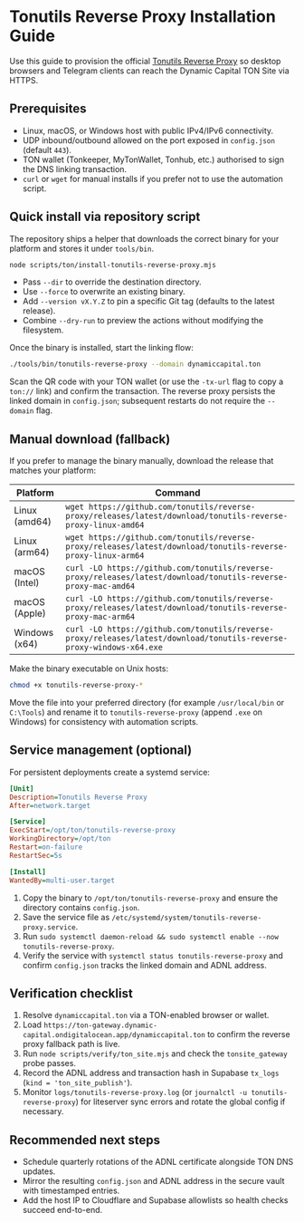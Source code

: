 # Tonutils Reverse Proxy Installation Guide

Use this guide to provision the official
[Tonutils Reverse Proxy](https://github.com/tonutils/reverse-proxy) so desktop
browsers and Telegram clients can reach the Dynamic Capital TON Site via HTTPS.

## Prerequisites

- Linux, macOS, or Windows host with public IPv4/IPv6 connectivity.
- UDP inbound/outbound allowed on the port exposed in `config.json` (default
  `443`).
- TON wallet (Tonkeeper, MyTonWallet, Tonhub, etc.) authorised to sign the DNS
  linking transaction.
- `curl` or `wget` for manual installs if you prefer not to use the automation
  script.

## Quick install via repository script

The repository ships a helper that downloads the correct binary for your
platform and stores it under `tools/bin`.

```bash
node scripts/ton/install-tonutils-reverse-proxy.mjs
```

- Pass `--dir` to override the destination directory.
- Use `--force` to overwrite an existing binary.
- Add `--version vX.Y.Z` to pin a specific Git tag (defaults to the latest
  release).
- Combine `--dry-run` to preview the actions without modifying the filesystem.

Once the binary is installed, start the linking flow:

```bash
./tools/bin/tonutils-reverse-proxy --domain dynamiccapital.ton
```

Scan the QR code with your TON wallet (or use the `-tx-url` flag to copy a
`ton://` link) and confirm the transaction. The reverse proxy persists the
linked domain in `config.json`; subsequent restarts do not require the
`--domain` flag.

## Manual download (fallback)

If you prefer to manage the binary manually, download the release that matches
your platform:

| Platform      | Command                                                                                                              |
| ------------- | -------------------------------------------------------------------------------------------------------------------- |
| Linux (amd64) | `wget https://github.com/tonutils/reverse-proxy/releases/latest/download/tonutils-reverse-proxy-linux-amd64`         |
| Linux (arm64) | `wget https://github.com/tonutils/reverse-proxy/releases/latest/download/tonutils-reverse-proxy-linux-arm64`         |
| macOS (Intel) | `curl -LO https://github.com/tonutils/reverse-proxy/releases/latest/download/tonutils-reverse-proxy-mac-amd64`       |
| macOS (Apple) | `curl -LO https://github.com/tonutils/reverse-proxy/releases/latest/download/tonutils-reverse-proxy-mac-arm64`       |
| Windows (x64) | `curl -LO https://github.com/tonutils/reverse-proxy/releases/latest/download/tonutils-reverse-proxy-windows-x64.exe` |

Make the binary executable on Unix hosts:

```bash
chmod +x tonutils-reverse-proxy-*
```

Move the file into your preferred directory (for example `/usr/local/bin` or
`C:\Tools`) and rename it to `tonutils-reverse-proxy` (append `.exe` on Windows)
for consistency with automation scripts.

## Service management (optional)

For persistent deployments create a systemd service:

```ini
[Unit]
Description=Tonutils Reverse Proxy
After=network.target

[Service]
ExecStart=/opt/ton/tonutils-reverse-proxy
WorkingDirectory=/opt/ton
Restart=on-failure
RestartSec=5s

[Install]
WantedBy=multi-user.target
```

1. Copy the binary to `/opt/ton/tonutils-reverse-proxy` and ensure the directory
   contains `config.json`.
2. Save the service file as
   `/etc/systemd/system/tonutils-reverse-proxy.service`.
3. Run
   `sudo systemctl daemon-reload && sudo systemctl enable --now tonutils-reverse-proxy`.
4. Verify the service with `systemctl status tonutils-reverse-proxy` and confirm
   `config.json` tracks the linked domain and ADNL address.

## Verification checklist

1. Resolve `dynamiccapital.ton` via a TON-enabled browser or wallet.
2. Load
   `https://ton-gateway.dynamic-capital.ondigitalocean.app/dynamiccapital.ton`
   to confirm the reverse proxy fallback path is live.
3. Run `node scripts/verify/ton_site.mjs` and check the `tonsite_gateway` probe
   passes.
4. Record the ADNL address and transaction hash in Supabase `tx_logs`
   (`kind = 'ton_site_publish'`).
5. Monitor `logs/tonutils-reverse-proxy.log` (or
   `journalctl -u tonutils-reverse-proxy`) for liteserver sync errors and rotate
   the global config if necessary.

## Recommended next steps

- Schedule quarterly rotations of the ADNL certificate alongside TON DNS
  updates.
- Mirror the resulting `config.json` and ADNL address in the secure vault with
  timestamped entries.
- Add the host IP to Cloudflare and Supabase allowlists so health checks succeed
  end-to-end.
